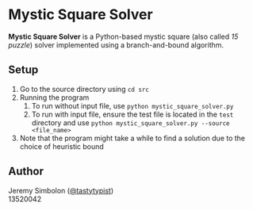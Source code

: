 # Mystic Square Solver

**Mystic Square Solver** is a Python-based mystic square
(also called *15 puzzle*) solver implemented using a 
branch-and-bound algorithm.

## Setup
1. Go to the source directory using `cd src`
2. Running the program  
   1. To run without input file, use `python mystic_square_solver.py`
   2. To run with input file, ensure the test file is located in
   the `test` directory and use `python mystic_square_solver.py --source <file_name>`  
3. Note that the program might take a while to find a solution 
   due to the choice of heuristic bound

## Author
Jeremy Simbolon ([@tastytypist](https://github.com/tastytypist))  
13520042
